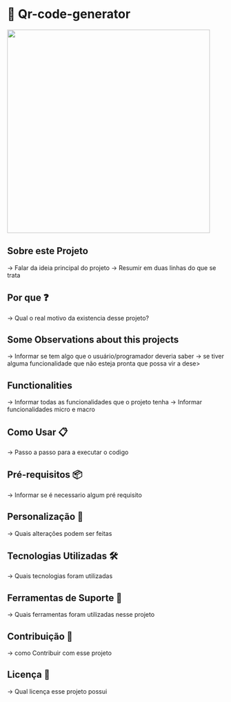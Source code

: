# 🔳 Qr-code-generator

<p>
    <img width="470" src="./media/projeto.png">
</p>

## Sobre este Projeto

   -> Falar da ideia principal do projeto
   -> Resumir em duas linhas do que se trata

## Por que ❓

   -> Qual o real motivo da existencia desse projeto?

## Some Observations about this projects

   -> Informar se tem algo que o usuário/programador deveria saber
   -> se tiver alguma funcionalidade que não esteja pronta que possa vir a dese>

## Functionalities

   -> Informar todas as funcionalidades que o projeto tenha
   -> Informar funcionalidades micro e macro

## Como Usar 📋

   -> Passo a passo para a executar o codigo

## Pré-requisitos 📦

   -> Informar se é necessario algum pré requisito

## Personalização 🎨

   -> Quais alterações podem ser feitas

## Tecnologias Utilizadas 🛠️

   -> Quais tecnologias foram utilizadas

## Ferramentas de Suporte 🔧 

   -> Quais ferramentas foram utilizadas nesse projeto

## Contribuição 🤝

   -> como Contribuir com esse projeto

## Licença 📄

   -> Qual licença esse projeto possui
